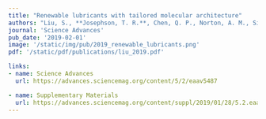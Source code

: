 ```yaml
---
title: "Renewable lubricants with tailored molecular architecture"
authors: "Liu, S., **Josephson, T. R.**, Chen, Q. P., Norton, A. M., Siepmann, J. I., Saha, B., Vlachos, D. G.“"
journal: 'Science Advances'
pub_date: '2019-02-01'
image: '/static/img/pub/2019_renewable_lubricants.png'
pdf: '/static/pdf/publications/liu_2019.pdf'

links:
- name: Science Advances
  url: https://advances.sciencemag.org/content/5/2/eaav5487

- name: Supplementary Materials 
  url: https://advances.sciencemag.org/content/suppl/2019/01/28/5.2.eaav5487.DC1
---
```

